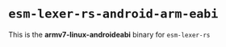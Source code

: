 # `esm-lexer-rs-android-arm-eabi`

This is the **armv7-linux-androideabi** binary for `esm-lexer-rs`
